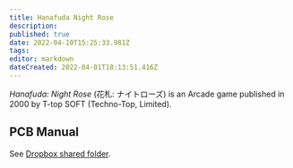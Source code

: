 ```yaml
---
title: Hanafuda Night Rose
description: 
published: true
date: 2022-04-10T15:25:33.981Z
tags: 
editor: markdown
dateCreated: 2022-04-01T18:13:51.416Z
---
```


_Hanafuda: Night Rose_ (<span lang='ja'>花札: ナイトローズ</span>) is an Arcade game published in 2000 by T-top SOFT (Techno-Top, Limited).

## PCB Manual

See [Dropbox shared folder](https://www.dropbox.com/sh/fm1k44pnnyj0dae/AABaCalwywcWK-aXTdST-2ZIa?dl=0).